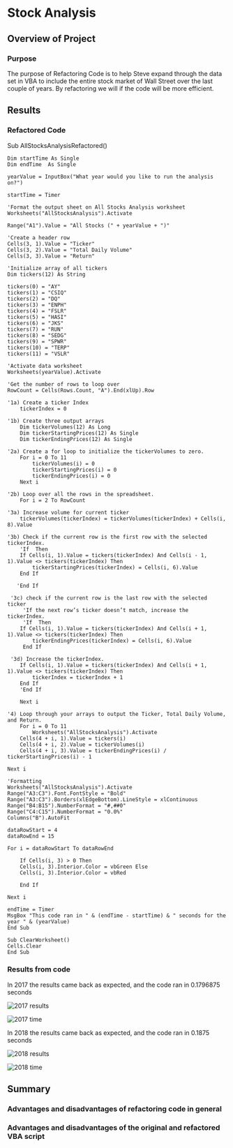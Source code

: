 # Stock Analysis

## Overview of Project

### Purpose

The purpose of Refactoring Code is to help Steve expand through the data set in VBA to include the entire stock market of Wall Street over the last couple of years. By refactoring we will if the code will be more efficient.  

## Results 

### Refactored Code

Sub AllStocksAnalysisRefactored()

    Dim startTime As Single
    Dim endTime  As Single

    yearValue = InputBox("What year would you like to run the analysis on?")

    startTime = Timer
    
    'Format the output sheet on All Stocks Analysis worksheet
    Worksheets("AllStocksAnalysis").Activate
    
    Range("A1").Value = "All Stocks (" + yearValue + ")"
    
    'Create a header row
    Cells(3, 1).Value = "Ticker"
    Cells(3, 2).Value = "Total Daily Volume"
    Cells(3, 3).Value = "Return"

    'Initialize array of all tickers
    Dim tickers(12) As String
    
    tickers(0) = "AY"
    tickers(1) = "CSIQ"
    tickers(2) = "DQ"
    tickers(3) = "ENPH"
    tickers(4) = "FSLR"
    tickers(5) = "HASI"
    tickers(6) = "JKS"
    tickers(7) = "RUN"
    tickers(8) = "SEDG"
    tickers(9) = "SPWR"
    tickers(10) = "TERP"
    tickers(11) = "VSLR"
    
    'Activate data worksheet
    Worksheets(yearValue).Activate
    
    'Get the number of rows to loop over
    RowCount = Cells(Rows.Count, "A").End(xlUp).Row
    
    '1a) Create a ticker Index
        tickerIndex = 0

    '1b) Create three output arrays
        Dim tickerVolumes(12) As Long
        Dim tickerStartingPrices(12) As Single
        Dim tickerEndingPrices(12) As Single

    '2a) Create a for loop to initialize the tickerVolumes to zero.
        For i = 0 To 11
            tickerVolumes(i) = 0
            tickerStartingPrices(i) = 0
            tickerEndingPrices(i) = 0
        Next i
        
    '2b) Loop over all the rows in the spreadsheet.
        For i = 2 To RowCount
    
    '3a) Increase volume for current ticker
        tickerVolumes(tickerIndex) = tickerVolumes(tickerIndex) + Cells(i, 8).Value

    '3b) Check if the current row is the first row with the selected tickerIndex.
        'If  Then
        If Cells(i, 1).Value = tickers(tickerIndex) And Cells(i - 1, 1).Value <> tickers(tickerIndex) Then
            tickerStartingPrices(tickerIndex) = Cells(i, 6).Value
        End If       
           
       'End If
        
     '3c) check if the current row is the last row with the selected ticker
         'If the next row’s ticker doesn’t match, increase the tickerIndex.
         'If  Then
        If Cells(i, 1).Value = tickers(tickerIndex) And Cells(i + 1, 1).Value <> tickers(tickerIndex) Then
            tickerEndingPrices(tickerIndex) = Cells(i, 6).Value
         End If
            
     '3d) Increase the tickerIndex.
        If Cells(i, 1).Value = tickers(tickerIndex) And Cells(i + 1, 1).Value <> tickers(tickerIndex) Then
            tickerIndex = tickerIndex + 1
        End If
        'End If
    
        Next i
    
    '4) Loop through your arrays to output the Ticker, Total Daily Volume, and Return.
        For i = 0 To 11
            Worksheets("AllStocksAnalysis").Activate
        Cells(4 + i, 1).Value = tickers(i)
        Cells(4 + i, 2).Value = tickerVolumes(i)
        Cells(4 + i, 3).Value = tickerEndingPrices(i) / tickerStartingPrices(i) - 1
        
    Next i
    
    'Formatting
    Worksheets("AllStocksAnalysis").Activate
    Range("A3:C3").Font.FontStyle = "Bold"
    Range("A3:C3").Borders(xlEdgeBottom).LineStyle = xlContinuous
    Range("B4:B15").NumberFormat = "#,##0"
    Range("C4:C15").NumberFormat = "0.0%"
    Columns("B").AutoFit

    dataRowStart = 4
    dataRowEnd = 15

    For i = dataRowStart To dataRowEnd
        
        If Cells(i, 3) > 0 Then
        Cells(i, 3).Interior.Color = vbGreen Else
        Cells(i, 3).Interior.Color = vbRed
            
        End If
        
    Next i
 
    endTime = Timer
    MsgBox "This code ran in " & (endTime - startTime) & " seconds for the year " & (yearValue)
    End Sub

    Sub ClearWorksheet()
    Cells.Clear
    End Sub

### Results from code

In 2017 the results came back as expected, and the code ran in 0.1796875 seconds

![2017 results](https://user-images.githubusercontent.com/111101012/188550877-d7147f51-7416-4591-9080-12944e0715aa.png)

![2017 time](https://user-images.githubusercontent.com/111101012/188550893-b192b69c-653f-4984-90e7-8963bdbf924f.png)

In 2018 the results came back as expected, and the code ran in 0.1875 seconds

![2018 results](https://user-images.githubusercontent.com/111101012/188550905-61132ecb-5324-4cf2-878f-0660b91c7658.png)

![2018 time](https://user-images.githubusercontent.com/111101012/188550917-05feb46a-8445-42ad-a07c-d6d267dd1de2.png)

## Summary

### Advantages and disadvantages of refactoring code in general

### Advantages and disadvantages of the original and refactored VBA script
